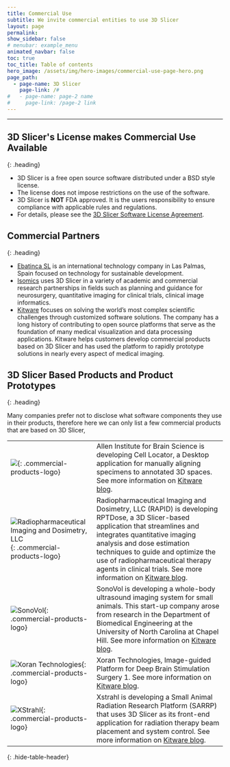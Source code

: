 ```yaml
---
title: Commercial Use
subtitle: We invite commercial entities to use 3D Slicer
layout: page
permalink:
show_sidebar: false
# menubar: example_menu
animated_navbar: false
toc: true
toc_title: Table of contents
hero_image: /assets/img/hero-images/commercial-use-page-hero.png
page_path:
  - page-name: 3D Slicer
    page-link: /#
#   - page-name: page-2 name
#     page-link: /page-2 link
---
```


<div class="internal-page" markdown="1">

<hr/>

## 3D Slicer's License makes Commercial Use Available
{: .heading}

* 3D Slicer is a free open source software distributed under a BSD style license.
* The license does not impose restrictions on the use of the software.
* 3D Slicer is **NOT** FDA approved. It is the users responsibility to ensure compliance with applicable rules and regulations.
* For details, please see the [3D Slicer Software License Agreement](https://github.com/Slicer/Slicer/blob/master/License.txt).

## Commercial Partners
{: .heading}

* [Ebatinca SL][ebatinca] is an international technology company in Las Palmas, Spain focused on technology for sustainable development.
* [Isomics][isomics] uses 3D Slicer in a variety of academic and commercial research partnerships in fields such as planning and guidance for neurosurgery, quantitative imaging for clinical trials, clinical image informatics.
* [Kitware][kitware] focuses on solving the world’s most complex scientific challenges through customized software solutions. The company has a long history of contributing to open source platforms that serve as the foundation of many medical visualization and data processing applications. Kitware helps  customers develop commercial products based on 3D Slicer and has used the platform to rapidly prototype solutions in nearly every aspect of medical imaging.

[ebatinca]: https://ebatinca.com/
[isomics]: https://isomics.com/
[kitware]: https://www.kitware.com/platforms/#3d-slicer

## 3D Slicer Based Products and Product Prototypes
{: .heading}

Many companies prefer not to disclose what software components they use in their products, therefore here we can only list a few commercial products that are based on 3D Slicer,


|  | |
|--|-|
| ![][allen-icon]{: .commercial-products-logo} | Allen Institute for Brain Science is developing Cell Locator, a Desktop application for manually aligning specimens to annotated 3D spaces. See more information on [Kitware blog][allen-kitware-blog]. |
| ![][rapid-icon]{: .commercial-products-logo} | Radiopharmaceutical Imaging and Dosimetry, LLC (RAPID) is developing RPTDose, a 3D Slicer-based application that streamlines and integrates quantitative imaging analysis and dose estimation techniques to guide and optimize the use of radiopharmaceutical therapy agents in clinical trials. See more information on [Kitware blog][rapid-kitware-blog]. |
| ![][sonovol-icon]{: .commercial-products-logo} | SonoVol is developing a whole-body ultrasound imaging system for small animals. This start-up company arose from research in the Department of Biomedical Engineering at the University of North Carolina at Chapel Hill. See more information on [Kitware blog][sonovol-kitware-blog]. |
| ![][xoran-icon]{: .commercial-products-logo} | Xoran Technologies, Image-guided Platform for Deep Brain Stimulation Surgery 1. See more information on [Kitware blog][xoran-kitware-blog]. |
| ![][xstrahl-icon]{: .commercial-products-logo} | Xstrahl is developing a Small Animal Radiation Research Platform (SARRP) that uses 3D Slicer as its front-end application for radiation therapy beam placement and system control. See more information on [Kitware blog][xstrahl-kitware-blog]. |
{: .hide-table-header}


[allen-icon]: https://alleninstitute.org/media/filer_public_thumbnails/filer_public/2e/6e/2e6e35a2-a82e-4e1c-af3d-4e95e43d3baf/logo_bs_header.png__220x220_q85_subsampling-2.png
[allen-kitware-blog]: https://blog.kitware.com/cell-locator-a-3d-slicer-based-desktop-application-that-manually-aligns-specimens-to-annotated-3d-spaces-developed-for-the-allen-institute-for-brain-science/

[rapid-icon]: https://blog.kitware.com/wp-content/uploads/2018/03/xRAPID.png.pagespeed.ic.2MtGQ3iXNo.png "Radiopharmaceutical Imaging and Dosimetry, LLC"
[rapid-kitware-blog]: https://blog.kitware.com/kitware-customer-highlight-radiopharmaceutical-imaging-and-dosimetry-llc-rapid/

[sonovol-icon]: https://sonovol.com/wp-content/uploads/2019/03/sonovol.logo_.png "SonoVol"
[sonovol-kitware-blog]: https://blog.kitware.com/kitware-customer-highlight-sonovol/

[xoran-icon]: https://blog.kitware.com/wp-content/uploads/2018/06/Xoran.png "Xoran Technologies"
[xoran-kitware-blog]: https://blog.kitware.com/xoran-technologies-and-kitware-collaborate-on-image-guided-platform-for-deep-brain-stimulation-surgery/

[xstrahl-icon]: https://blog.kitware.com/wp-content/uploads/2017/02/Xstrahl_LF_Logo_Fnl_RGB-250x95.jpg "XStrahl"
[xstrahl-kitware-blog]: https://blog.kitware.com/kitware-customer-highlight-muriplan-from-xstrahl-a-3d-slicer-based-radiotherapy-treatment-planning-system/

</div>
